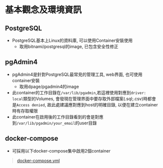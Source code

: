 # 基本觀念及環境資訊 #
## PostgreSQL ##
- PostgreSQL基本上Linux的資料庫, 可以使用Container安裝使用
  - 取用bitnami/postgresql的image, 已包含安全性修正

## pgAdmin4 ##
- pgAdmin4是針對PostgreSQL最常見的管理工具, web界面, 也可使用container安裝
  - 取用dpage/pgadmin4的image
- 此container的工作目錄在`/var/lib/pgadmin`,若這裡使用對應到`driver: local`類型的Volumes, 會發現在管理界面中要存取外部檔案(.sql;.csv)時都會是`Access denied`, 故此處建議應對應到host的明確目錄, 以便在建立container時有存取權限
- 此container在啟用後的工作目錄看到的會是對應到`/var/lib/pgadmin/your_email`的user目錄

## docker-compose ##
- 可採用以下docker-compose集中啟用2個container
> [docker-compose.yml](docker-compose.yml)

